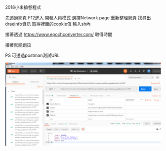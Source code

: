 2018小米搶卷程式

先透過網頁
F12進入 開發人員模式
選擇Network page 
重新整理網頁
找尋出draeinfo資訊
取得裡面的cookie值 輸入sh內

接著透過
https://www.epochconverter.com/
取得時間

接著就能跑拉

PS 
可透過postman測試URL

![image](https://github.com/karta012719/mi/blob/master/postman.png)

